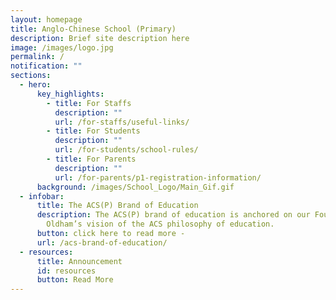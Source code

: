 ```yaml
---
layout: homepage
title: Anglo-Chinese School (Primary)
description: Brief site description here
image: /images/logo.jpg
permalink: /
notification: ""
sections:
  - hero:
      key_highlights:
        - title: For Staffs
          description: ""
          url: /for-staffs/useful-links/
        - title: For Students
          description: ""
          url: /for-students/school-rules/
        - title: For Parents
          description: ""
          url: /for-parents/p1-registration-information/
      background: /images/School_Logo/Main_Gif.gif
  - infobar:
      title: The ACS(P) Brand of Education
      description: The ACS(P) brand of education is anchored on our Founder, Bishop
        Oldham’s vision of the ACS philosophy of education.
      button: click here to read more -
      url: /acs-brand-of-education/
  - resources:
      title: Announcement
      id: resources
      button: Read More
---
```

